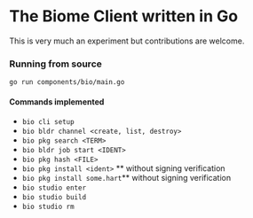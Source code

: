 # The Biome Client written in Go

This is very much an experiment but contributions are welcome.

### Running from source
`go run components/bio/main.go`

#### Commands implemented

* `bio cli setup`
* `bio bldr channel <create, list, destroy>`
* `bio pkg search <TERM>`
* `bio bldr job start <IDENT>`
* `bio pkg hash <FILE>`
* `bio pkg install <ident>` ** without signing verification
* `bio pkg install some.hart`** without signing verification
* `bio studio enter`
* `bio studio build`
* `bio studio rm`

